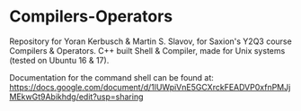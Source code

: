 # Compilers-Operators
Repository for Yoran Kerbusch &amp; Martin S. Slavov, for Saxion's Y2Q3 course Compilers &amp; Operators. C++ built Shell &amp; Compiler, made for Unix systems (tested on Ubuntu 16 &amp; 17).

Documentation for the command shell can be found at: https://docs.google.com/document/d/1lUWpiVnE5GCXrckFEADVP0xfnPMJjMEkwGt9Abikhdg/edit?usp=sharing
